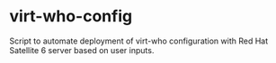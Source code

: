 # virt-who-config
Script to automate deployment of virt-who configuration with Red Hat Satellite 6 server based on user inputs.
